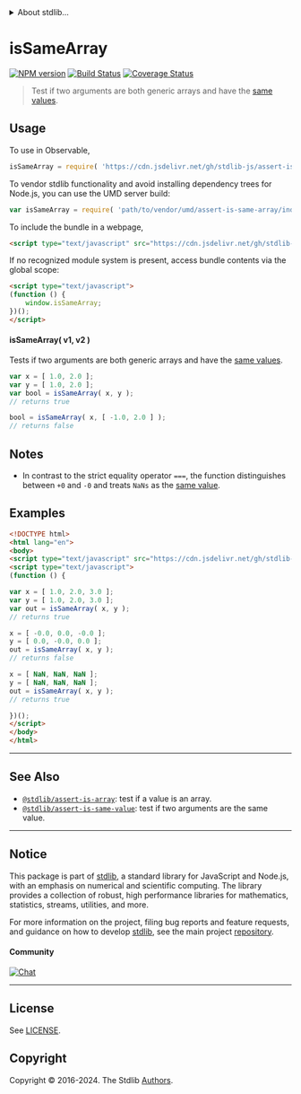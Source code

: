 <!--

@license Apache-2.0

Copyright (c) 2024 The Stdlib Authors.

Licensed under the Apache License, Version 2.0 (the "License");
you may not use this file except in compliance with the License.
You may obtain a copy of the License at

   http://www.apache.org/licenses/LICENSE-2.0

Unless required by applicable law or agreed to in writing, software
distributed under the License is distributed on an "AS IS" BASIS,
WITHOUT WARRANTIES OR CONDITIONS OF ANY KIND, either express or implied.
See the License for the specific language governing permissions and
limitations under the License.

-->


<details>
  <summary>
    About stdlib...
  </summary>
  <p>We believe in a future in which the web is a preferred environment for numerical computation. To help realize this future, we've built stdlib. stdlib is a standard library, with an emphasis on numerical and scientific computation, written in JavaScript (and C) for execution in browsers and in Node.js.</p>
  <p>The library is fully decomposable, being architected in such a way that you can swap out and mix and match APIs and functionality to cater to your exact preferences and use cases.</p>
  <p>When you use stdlib, you can be absolutely certain that you are using the most thorough, rigorous, well-written, studied, documented, tested, measured, and high-quality code out there.</p>
  <p>To join us in bringing numerical computing to the web, get started by checking us out on <a href="https://github.com/stdlib-js/stdlib">GitHub</a>, and please consider <a href="https://opencollective.com/stdlib">financially supporting stdlib</a>. We greatly appreciate your continued support!</p>
</details>

# isSameArray

[![NPM version][npm-image]][npm-url] [![Build Status][test-image]][test-url] [![Coverage Status][coverage-image]][coverage-url] <!-- [![dependencies][dependencies-image]][dependencies-url] -->

> Test if two arguments are both generic arrays and have the [same values][@stdlib/assert/is-same-value].



<section class="usage">

## Usage

To use in Observable,

```javascript
isSameArray = require( 'https://cdn.jsdelivr.net/gh/stdlib-js/assert-is-same-array@umd/browser.js' )
```

To vendor stdlib functionality and avoid installing dependency trees for Node.js, you can use the UMD server build:

```javascript
var isSameArray = require( 'path/to/vendor/umd/assert-is-same-array/index.js' )
```

To include the bundle in a webpage,

```html
<script type="text/javascript" src="https://cdn.jsdelivr.net/gh/stdlib-js/assert-is-same-array@umd/browser.js"></script>
```

If no recognized module system is present, access bundle contents via the global scope:

```html
<script type="text/javascript">
(function () {
    window.isSameArray;
})();
</script>
```

#### isSameArray( v1, v2 )

Tests if two arguments are both generic arrays and have the [same values][@stdlib/assert/is-same-value].

```javascript
var x = [ 1.0, 2.0 ];
var y = [ 1.0, 2.0 ];
var bool = isSameArray( x, y );
// returns true

bool = isSameArray( x, [ -1.0, 2.0 ] );
// returns false
```

</section>

<!-- /.usage -->

<section class="notes">

## Notes

-   In contrast to the strict equality operator `===`, the function distinguishes between `+0` and `-0` and treats `NaNs` as the [same value][@stdlib/assert/is-same-value].

</section>

<!-- /.notes -->

<section class="examples">

## Examples

<!-- eslint no-undef: "error" -->

```html
<!DOCTYPE html>
<html lang="en">
<body>
<script type="text/javascript" src="https://cdn.jsdelivr.net/gh/stdlib-js/assert-is-same-array@umd/browser.js"></script>
<script type="text/javascript">
(function () {

var x = [ 1.0, 2.0, 3.0 ];
var y = [ 1.0, 2.0, 3.0 ];
var out = isSameArray( x, y );
// returns true

x = [ -0.0, 0.0, -0.0 ];
y = [ 0.0, -0.0, 0.0 ];
out = isSameArray( x, y );
// returns false

x = [ NaN, NaN, NaN ];
y = [ NaN, NaN, NaN ];
out = isSameArray( x, y );
// returns true

})();
</script>
</body>
</html>
```

</section>

<!-- /.examples -->

<!-- Section for related `stdlib` packages. Do not manually edit this section, as it is automatically populated. -->

<section class="related">

* * *

## See Also

-   <span class="package-name">[`@stdlib/assert-is-array`][@stdlib/assert/is-array]</span><span class="delimiter">: </span><span class="description">test if a value is an array.</span>
-   <span class="package-name">[`@stdlib/assert-is-same-value`][@stdlib/assert/is-same-value]</span><span class="delimiter">: </span><span class="description">test if two arguments are the same value.</span>

</section>

<!-- /.related -->

<!-- Section for all links. Make sure to keep an empty line after the `section` element and another before the `/section` close. -->


<section class="main-repo" >

* * *

## Notice

This package is part of [stdlib][stdlib], a standard library for JavaScript and Node.js, with an emphasis on numerical and scientific computing. The library provides a collection of robust, high performance libraries for mathematics, statistics, streams, utilities, and more.

For more information on the project, filing bug reports and feature requests, and guidance on how to develop [stdlib][stdlib], see the main project [repository][stdlib].

#### Community

[![Chat][chat-image]][chat-url]

---

## License

See [LICENSE][stdlib-license].


## Copyright

Copyright &copy; 2016-2024. The Stdlib [Authors][stdlib-authors].

</section>

<!-- /.stdlib -->

<!-- Section for all links. Make sure to keep an empty line after the `section` element and another before the `/section` close. -->

<section class="links">

[npm-image]: http://img.shields.io/npm/v/@stdlib/assert-is-same-array.svg
[npm-url]: https://npmjs.org/package/@stdlib/assert-is-same-array

[test-image]: https://github.com/stdlib-js/assert-is-same-array/actions/workflows/test.yml/badge.svg?branch=v0.2.1
[test-url]: https://github.com/stdlib-js/assert-is-same-array/actions/workflows/test.yml?query=branch:v0.2.1

[coverage-image]: https://img.shields.io/codecov/c/github/stdlib-js/assert-is-same-array/main.svg
[coverage-url]: https://codecov.io/github/stdlib-js/assert-is-same-array?branch=main

<!--

[dependencies-image]: https://img.shields.io/david/stdlib-js/assert-is-same-array.svg
[dependencies-url]: https://david-dm.org/stdlib-js/assert-is-same-array/main

-->

[chat-image]: https://img.shields.io/gitter/room/stdlib-js/stdlib.svg
[chat-url]: https://app.gitter.im/#/room/#stdlib-js_stdlib:gitter.im

[stdlib]: https://github.com/stdlib-js/stdlib

[stdlib-authors]: https://github.com/stdlib-js/stdlib/graphs/contributors

[umd]: https://github.com/umdjs/umd
[es-module]: https://developer.mozilla.org/en-US/docs/Web/JavaScript/Guide/Modules

[deno-url]: https://github.com/stdlib-js/assert-is-same-array/tree/deno
[deno-readme]: https://github.com/stdlib-js/assert-is-same-array/blob/deno/README.md
[umd-url]: https://github.com/stdlib-js/assert-is-same-array/tree/umd
[umd-readme]: https://github.com/stdlib-js/assert-is-same-array/blob/umd/README.md
[esm-url]: https://github.com/stdlib-js/assert-is-same-array/tree/esm
[esm-readme]: https://github.com/stdlib-js/assert-is-same-array/blob/esm/README.md
[branches-url]: https://github.com/stdlib-js/assert-is-same-array/blob/main/branches.md

[stdlib-license]: https://raw.githubusercontent.com/stdlib-js/assert-is-same-array/main/LICENSE

[@stdlib/assert/is-same-value]: https://github.com/stdlib-js/assert-is-same-value/tree/umd

<!-- <related-links> -->

[@stdlib/assert/is-array]: https://github.com/stdlib-js/assert-is-array/tree/umd

<!-- </related-links> -->

</section>

<!-- /.links -->
